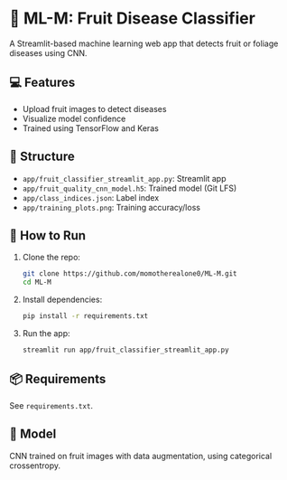 # 🍎 ML-M: Fruit Disease Classifier

A Streamlit-based machine learning web app that detects fruit or foliage diseases using CNN.

## 💻 Features
- Upload fruit images to detect diseases
- Visualize model confidence
- Trained using TensorFlow and Keras

## 📁 Structure
- `app/fruit_classifier_streamlit_app.py`: Streamlit app
- `app/fruit_quality_cnn_model.h5`: Trained model (Git LFS)
- `app/class_indices.json`: Label index
- `app/training_plots.png`: Training accuracy/loss

## 🚀 How to Run

1. Clone the repo:
    ```bash
    git clone https://github.com/momotherealone0/ML-M.git
    cd ML-M
    ```

2. Install dependencies:
    ```bash
    pip install -r requirements.txt
    ```

3. Run the app:
    ```bash
    streamlit run app/fruit_classifier_streamlit_app.py
    ```

## 📦 Requirements
See `requirements.txt`.

## 🧠 Model
CNN trained on fruit images with data augmentation, using categorical crossentropy.
